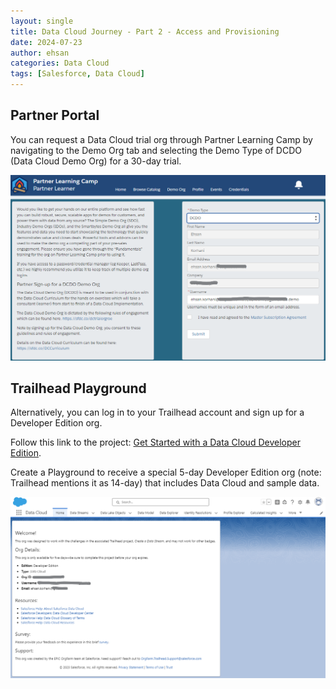 ```yaml
---
layout: single
title: Data Cloud Journey - Part 2 - Access and Provisioning
date: 2024-07-23
author: ehsan
categories: Data Cloud
tags: [Salesforce, Data Cloud]
---
```


## Partner Portal

You can request a Data Cloud trial org through Partner Learning Camp by navigating to the Demo Org tab and selecting the Demo Type of DCDO (Data Cloud Demo Org) for a 30-day trial.

![Data Cloud Trial Org Via Partner Learning Camp](/assets/images/data-cloud/data-cloud-trial-plc.png "Data Cloud Trial Request")

## Trailhead Playground

Alternatively, you can log in to your Trailhead account and sign up for a Developer Edition org.

Follow this link to the project: [Get Started with a Data Cloud Developer Edition](https://trailhead.salesforce.com/content/learn/projects/create-a-data-stream-in-data-cloud/get-started-with-a-data-cloud-developer-edition "Get Started with a Data Cloud Developer Edition").

Create a Playground to receive a special 5-day Developer Edition org (note: Trailhead mentions it as 14-day) that includes Data Cloud and sample data.

![Data Cloud Trial Org Via Trailhead](/assets/images/data-cloud/data-cloud-trial-trailhead.png "Data Cloud Trial Org")
